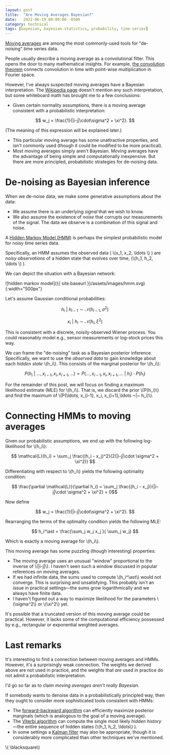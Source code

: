 ```yaml
---
layout: post
title:  "Are Moving Averages Bayesian?"
date:   2022-06-19 00:00:00 -0500
category: technical 
tags: [bayesian, bayesian-statistics, probability, time-series] 
---
```


[Moving averages](https://en.wikipedia.org/wiki/Moving_average) are among the most commonly-used tools for "de-noising" time series data.

People usually describe a moving average as a convolutional filter.
This opens the door to many mathematical insights.
For example, [the convolution theorem](https://en.wikipedia.org/wiki/Convolution_theorem) connects convolution in time with point-wise multiplication in Fourier space.

However, I've always suspected moving averages have a Bayesian interpretation. 
The [Wikipedia page](https://en.wikipedia.org/wiki/Moving_average) doesn't mention any such interpretation,
but some whiteboard math has brought me to a few conclusions:

* Given certain normality assumptions, there _is_ a moving average consistent with a probabilistic interpretation:

$$ w_j = \frac{1}{|i-j|\cdot\sigma^2 + \xi^2}. $$

(The meaning of this expression will be explained later.)

* This particular moving average has some unattractive properties, and isn't commonly used (though it could be modified to be more practical).
* Most moving averages simply aren't Bayesian.
  Moving averages have the advantage of being simple and computationally inexpensive.
  But there are more principled, probabilistic strategies for de-noising data.
  


# De-noising as Bayesian inference

When we de-noise data, we make some generative assumptions about the data:

* We assume there is an underlying _signal_ that we wish to know.
* We also assume the existence of _noise_ that corrupts our measurements of the signal.
  The data we observe is a combination of this signal and noise.

A [Hidden Markov Model (HMM)](https://en.wikipedia.org/wiki/Hidden_Markov_model) is perhaps the simplest probabilistic model for noisy time series data. 

Specifically, an HMM assumes the observed data ( \\(x_1, x_2, \ldots \\) ) are _noisy observations_ of a hidden state that evolves over time, (\\(h_1, h_2, \ldots \\) ).

We can depict the situation with a Bayesian network:

![hidden markov model]({{ site.baseurl }}/assets/images/hmm.svg){:width="500px"}


Let's assume Gaussian conditional probabilities:

$$ h_i ~|~ h_{i-1} \sim \mathcal{N}(h_{i-1}, \sigma^2) $$

$$ x_i ~|~ h_i \sim \mathcal{N}(h_i, \xi^2) $$

This is consistent with a discrete, noisily-observed Wiener process.
You could reasonably model e.g., sensor measurements or log-stock prices this way.

We can frame the "de-noising" task as a Bayesian posterior inference.
Specifically, we want to use the _observed data_ to gain knowledge about each _hidden state_ \\(h_i\\).
This consists of the marginal posterior for \\(h_i\\):

$$P(h_i ~|~ \ldots, x_{i-1}, x_i, x_{i+1}, \ldots) \propto P(\ldots, x_{i-1}, x_i, x_{i+1},\ldots ~|~ h_i) \cdot P(h_i)$$

For the remainder of this post, we will focus on finding a maximum likelihood estimate (MLE) for \\(h_i\\).
That is, we discard the prior \\(P(h_i)\\) and find the maximum of \\(P(\ldots, x_{i-1}, x_i, x_{i+1},\ldots ~|~ h_i)\\).

# Connecting HMMs to moving averages

Given our probabilistic assumptions, we end up with the following log-likelihood for \\(h_i\\):

$$ \mathcal{L}(h_i) = \sum_j \frac{(h_i - x_j)^2}{2(|i-j|\cdot \sigma^2 + \xi^2)} $$

Differentiating with respect to \\(h_i\\) yields the following optimality condition:

$$ \frac{\partial \mathcal{L}}{\partial h_i} = \sum_j \frac{(h_i - x_j)}{|i-j|\cdot \sigma^2 + \xi^2}  = 0$$

Now define 

$$ w_j = \frac{1}{|i-j|\cdot\sigma^2 + \xi^2}. $$

Rearranging the terms of the optimality condition yields the following MLE:

$$ h_i^\ast = \frac{\sum_j w_j x_j }{ \sum_j w_j} $$

Which is exactly a moving average for \\(h_i\\).

This moving average has some puzzling (though interesting) properties:

* The moving average uses an unusual "window" proportional to the inverse of \\(|i-j|\\).
  I haven't seen such a window discussed in popular references on moving averages.
* If we had infinite data, the sums used to compute \\(h_i^\ast\\) would not converge.
  This is surprising and unsatisfying.
  This probably isn't an issue in practical settings&mdash;the sums grow logarithmically and we always have finite data.
* I haven't figured out a way to maximize likelihood for the parameters \\(\sigma^2\\) or \\(\xi^2\\) yet.

It's possible that a truncated version of this moving average could be practical.
However, it lacks some of the computational efficiency possessed by e.g., rectangular or exponential weighted averages.

# Last remarks

It's interesting to find a connection between moving averages and HMMs.
However, it's a surprisingly weak connection.
The weights we derived above are not used in practice, and the weights that _are_ used in practice do not admit a probabilistic interpretation. 

I'd go so far as to claim _moving averages aren't really Bayesian_.

If somebody wants to denoise data in a probabilistically principled way, then they ought to consider more sophisticated tools consistent with HMMs:

* The [forward-backward algorithm](https://en.wikipedia.org/wiki/Forward%E2%80%93backward_algorithm) can efficiently maximize posterior marginals (which is analogous to the goal of a moving average).
* The [Viterbi algorithm](https://en.wikipedia.org/wiki/Viterbi_algorithm) can compute the single most likely _hidden history_&mdash;the entire sequence of hidden states (\\(h_1, h_2, \ldots\\) ).
* In some settings a [Kalman filter](https://en.wikipedia.org/wiki/Kalman_filter) may also be appropriate, though it is considerably more complicated than other techniques we've mentioned.


\\( \blacksquare\\)  

